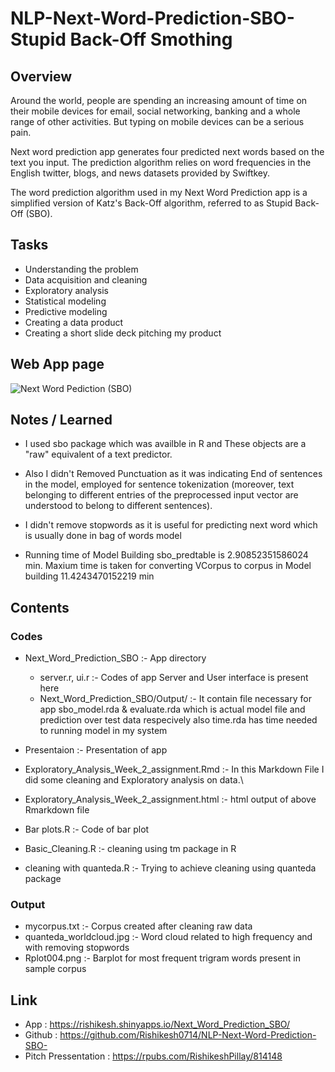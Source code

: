 # NLP-Next-Word-Prediction-SBO-Stupid Back-Off Smothing


## Overview

Around the world, people are spending an increasing amount of time on their mobile devices for email, social networking, banking and a whole range of other activities. But typing on mobile devices can be a serious pain.

Next word prediction app generates four predicted next words based on the text you input. The prediction algorithm relies on word frequencies in the English twitter, blogs, and news datasets  provided by Swiftkey.

The word prediction algorithm used in my Next Word Prediction app is a simplified version of Katz's Back-Off algorithm, referred to as Stupid Back-Off (SBO).

## Tasks

- Understanding the problem
- Data acquisition and cleaning
- Exploratory analysis
- Statistical modeling
- Predictive modeling
- Creating a data product
- Creating a short slide deck pitching my product

## Web App page 

![Next Word Pediction (SBO)](https://user-images.githubusercontent.com/73766757/138612282-79f8784e-c3c2-4f32-8546-06948bf80277.png)


## Notes / Learned

- I used sbo package which was availble in R and These objects are a "raw" equivalent of a text predictor.

- Also I didn't Removed Punctuation as it was indicating End of sentences in the model, employed for sentence tokenization (moreover, text belonging to different entries of the preprocessed input vector are understood to belong to different sentences).

- I didn't remove stopwords as it is useful for predicting next word which is usually done in bag of words model  

- Running time of Model Building sbo_predtable is  2.90852351586024  min.  Maxium time is taken for converting VCorpus to corpus in Model building  11.4243470152219  min 


## Contents

### Codes
- Next_Word_Prediction_SBO :- App directory 
  - server.r, ui.r :- Codes of app Server and User interface is present here 
  - Next_Word_Prediction_SBO/Output/ :-  It contain file necessary for app sbo_model.rda & evaluate.rda which is actual model file and prediction over test data respecively also time.rda has time needed to running model in my system
- Presentaion :- Presentation of app
  
 - Exploratory_Analysis_Week_2_assignment.Rmd :- In this Markdown File I did some cleaning and Exploratory analysis on data.\
 - Exploratory_Analysis_Week_2_assignment.html :- html output of above Rmarkdown file
 - Bar plots.R :- Code of bar plot 
 - Basic_Cleaning.R :- cleaning using tm package in R
 - cleaning with quanteda.R :- Trying to achieve cleaning using quanteda package


### Output
- mycorpus.txt :- Corpus created after cleaning raw data
- quanteda_worldcloud.jpg :- Word cloud related to high frequency and with removing stopwords
- Rplot004.png :- Barplot for most frequent trigram words present in sample corpus




## Link

- App : <https://rishikesh.shinyapps.io/Next_Word_Prediction_SBO/>
- Github : <https://github.com/Rishikesh0714/NLP-Next-Word-Prediction-SBO->
- Pitch Pressentation : <https://rpubs.com/RishikeshPillay/814148>
  

